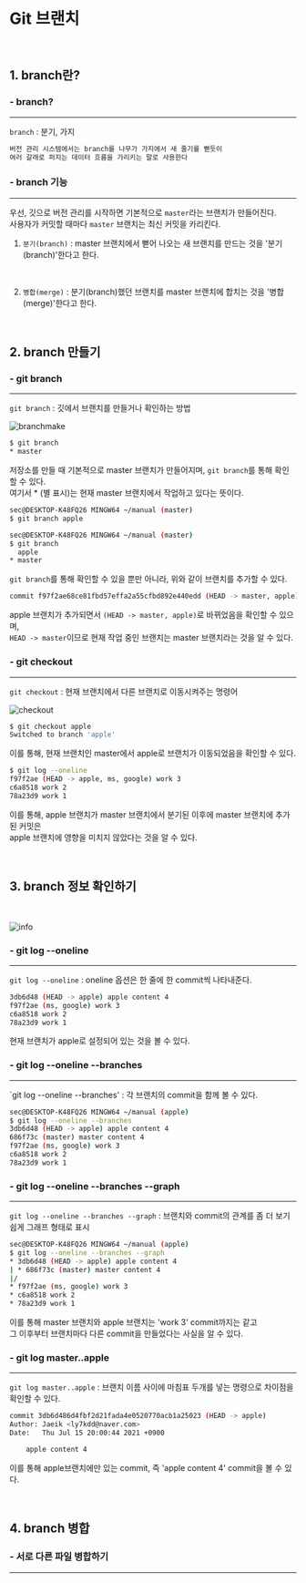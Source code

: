 # Git 브랜치
<br>

## 1. branch란?


### - branch?

---

`branch` : 분기, 가지 
<br>

```bash
버전 관리 시스템에서는 branch를 나무가 가지에서 새 줄기를 뻗듯이 
여러 갈래로 퍼지는 데이터 흐름을 가리키는 말로 사용한다
```

### - branch 기능

---

 우선, 깃으로 버전 관리를 시작하면 기본적으로 `master`라는 브랜치가 만들어진다. <br>
사용자가 커밋할 때마다 `master` 브랜치는 최신 커밋을 카리킨다.
<br>
1. `분기(branch)` : master 브랜치에서 뻗어 나오는 새 브랜치를 만드는 것을 '분기(branch)'한다고 한다.
<br>

2. `병합(merge)` : 분기(branch)했던 브랜치를 master 브랜치에 합치는 것을 '병합(merge)'한다고 한다.

<br>

## 2. branch 만들기

### - git branch

---

`git branch` : 깃에서 브랜치를 만들거나 확인하는 방법

![branchmake](https://user-images.githubusercontent.com/84573261/125770701-42964ed0-e73d-481b-97d5-221be3b19043.PNG)

```bash
$ git branch
* master
```

저장소를 만들 때 기본적으로 master 브랜치가 만들어지며, `git branch`를 통해 확인할 수 있다.<br>
여기서 * (별 표시)는 현재 master 브랜치에서 작업하고 있다는 뜻이다.

```bash
sec@DESKTOP-K48FQ26 MINGW64 ~/manual (master)
$ git branch apple

sec@DESKTOP-K48FQ26 MINGW64 ~/manual (master)
$ git branch
  apple
* master
```

`git branch`를 통해 확인할 수 있을 뿐만 아니라, 위와 같이 브랜치를 추가할 수 있다.

```bash
commit f97f2ae68ce81fbd57effa2a55cfbd892e440edd (HEAD -> master, apple)
```

apple 브랜치가 추가되면서 `(HEAD -> master, apple)`로 바뀌었음을 확인할 수 있으며,<br>
`HEAD -> master`이므로 현재 작업 중인 브랜치는 master 브랜치라는 것을 알 수 있다.

### - git checkout

---

`git checkout` : 현재 브랜치에서 다른 브랜치로 이동시켜주는 명령어

![checkout](https://user-images.githubusercontent.com/84573261/125772078-fe26fe8f-d538-440d-8b8d-2be81596b92c.PNG)

```bash
$ git checkout apple
Switched to branch 'apple'
```

이를 통해, 현재 브랜치인 master에서 apple로 브랜치가 이동되었음을 확인할 수 있다.

```bash
$ git log --oneline
f97f2ae (HEAD -> apple, ms, google) work 3
c6a8518 work 2
78a23d9 work 1
```

이를 통해, apple 브랜치가 master 브랜치에서 분기된 이후에 master 브랜치에 추가된 커밋은<br>
apple 브랜치에 영향을 미치지 않았다는 것을 알 수 있다.

<br>

## 3. branch 정보 확인하기

<br>

![info](https://user-images.githubusercontent.com/84573261/125778955-18c2358c-797d-41c5-b097-8956e88c0af3.PNG)

### - git log --oneline

---

`git log --oneline` : oneline 옵션은 한 줄에 한 commit씩 나타내준다.

```bash
3db6d48 (HEAD -> apple) apple content 4
f97f2ae (ms, google) work 3
c6a8518 work 2
78a23d9 work 1
```

현재 브랜치가 apple로 설정되어 있는 것을 볼 수 있다.

### - git log --oneline --branches

---

`git log --oneline --branches' : 각 브랜치의 commit을 함께 볼 수 있다.

```bash
sec@DESKTOP-K48FQ26 MINGW64 ~/manual (apple)
$ git log --oneline --branches
3db6d48 (HEAD -> apple) apple content 4
686f73c (master) master content 4
f97f2ae (ms, google) work 3
c6a8518 work 2
78a23d9 work 1
```

### - git log --oneline --branches --graph

---

`git log --oneline --branches --graph` : 브랜치와 commit의 관계를 좀 더 보기 쉽게 그래프 형태로 표시

```bash
sec@DESKTOP-K48FQ26 MINGW64 ~/manual (apple)
$ git log --oneline --branches --graph
* 3db6d48 (HEAD -> apple) apple content 4
| * 686f73c (master) master content 4
|/
* f97f2ae (ms, google) work 3
* c6a8518 work 2
* 78a23d9 work 1
```

이를 통해 master 브랜치와 apple 브랜치는 'work 3' commit까지는 같고 <br>
그 이후부터 브랜치마다 다른 commit을 만들었다는 사실을 알 수 있다.

### - git log master..apple

---

`git log master..apple` : 브랜치 이름 사이에 마침표 두개를 넣는 명령으로 차이점을 확인할 수 있다.

```bash
commit 3db6d486d4fbf2d21fada4e0520770acb1a25023 (HEAD -> apple)
Author: Jaeik <ly7kdd@naver.com>
Date:   Thu Jul 15 20:00:44 2021 +0900

    apple content 4
```

이를 통해 apple브랜치에만 있는 commit, 즉 'apple content 4' commit을 볼 수 있다.

<br>

## 4. branch 병합

### - 서로 다른 파일 병합하기

---



